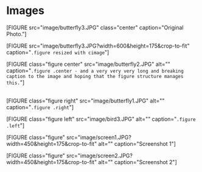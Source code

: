 Images
==================================

[FIGURE src="image/butterfly3.JPG" class="center" caption="Original Photo."]

[FIGURE src="image/butterfly3.JPG?width=600&height=175&crop-to-fit" caption="<code>.figure resized with cimage</code>"]

[FIGURE class="figure center" src="image/butterfly2.JPG" alt="" caption="<code>.figure .center - and a very very very long and breaking caption to the image and hoping that the figure structure manages this.</code>"]

<br>
[FIGURE class="figure right" src="image/butterfly1.JPG" alt="" caption="<code>.figure .right</code>"]


[FIGURE class="figure left" src="image/bird3.JPG" alt="" caption="<code>.figure .left</code>"]



[FIGURE class="figure" src="image/screen1.JPG?width=450&height=175&crop-to-fit" alt="" caption="Screenshot 1"]
</figure>

[FIGURE class="figure" src="image/screen2.JPG?width=450&height=175&crop-to-fit" alt="" caption="Screenshot 2"]
